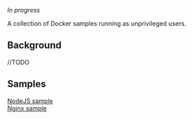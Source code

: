 _In progress_

A collection of Docker samples running as unprivileged users.  

## Background

//TODO

## Samples

[NodeJS sample](samples/nodejs/)  
[Nginx sample](samples/nginx/)
